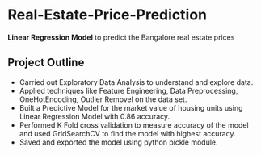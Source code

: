 # Real-Estate-Price-Prediction
**Linear Regression Model** to predict the Bangalore real estate prices

## Project Outline 
* Carried out Exploratory Data Analysis to understand and explore data.
* Applied techniques like Feature Engineering, Data Preprocessing, OneHotEncoding, Outlier Removel on the data set.
* Built a Predictive Model for the market value of housing units using Linear Regression Model with 0.86 accuracy.
* Performed K Fold cross validation to measure accuracy of the model and used GridSearchCV to find the model with highest accuracy.
* Saved and exported the model using python pickle module. 
